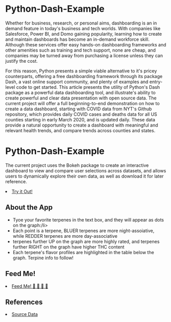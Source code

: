 # Python-Dash-Example
<p>
Whether for business, research, or personal aims, dashboarding is an in demand feature in today's business and tech worlds. With companies like Salesforce, Power BI, and Domo gaining popularity, learning how to create and maintain dashboards has become an in-demand workforce skill. Although these services offer easy hands-on dashboarding frameworks and other amenities such as training and tech support, none are cheap, and companies may be turned away from purchasing a license unless they can justify the cost.
</p>
<p>
For this reason, Python presents a simple viable alternative to it's pricey counterparts, offering a free dashboarding framework through its package Dash, a vast online support community, and plenty of examples and entry-level code to get started. This article presents the utility of Python's Dash package as a powerful data dashboarding tool, and illustrate's ability to create powerful and clear data presentation with open source data. The current project will offer a full beginning-to-end demonstration on how to create a data dashboard, starting with COVID data from NYT's Github repository, which provides daily COVID cases and deaths data for all US counties starting in early March 2020, and is updated daily. These data provide a natural opportunity to create a dashboard with meaningful and relevant health trends, and compare trends across counties and states. 
</p> 

# Python-Dash-Example
<p>
The current project uses the Bokeh package to create an interactive dashboard to view and compare user selections across datasets, and allows users to dynamically explore their own data, as well as download it for later reference. 
</p>

<p>

<li><a href="https://raw.githack.com/mattgr0619/Python-Dash-Example/main/desktop_app_3.27.24.html" title="Try out the dashboard!">Try it Out!</a></li>

</p>

## About the App

<ul>
    <li>Tyoe your favorite terpenes in the text box, and they will appear as dots on the graph:/li>
    <li>Each point is a terpene, BLUER terpenes are more night-assoiative, while REDDER terpenes are more day-associative</li>
    <li>terpenes further UP on the graph are more highly rated, and terpenes further RIGHT on the graph have higher THC content</li>
    <li>Each terpene's flavor profiles are highlighted in the table below the graph. Terpine info to follow! </li>
</ul>



## Feed Me!
<li><a href="https://venmo.com/?txn=pay&audience=public&recipients=2404788703&amount=7.00&note=your%20work%20is%20worth%20a%20burrito%20on%20me!" title="Kindly the creator a burrito">Feed Me! 🍗 🍕 🍔 🍣 </a></li>


## References
<li><a href="https://www.kaggle.com/datasets/kingburrito666/cannabis-strains" title="Sample Dataset"</a> Source Data</li>
